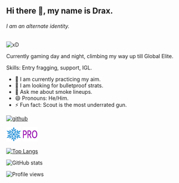 
## Hi there 👋, my name is Drax.
###### I am an alternate identity.
![xD]()

Currently gaming day and night, climbing my way up till Global Elite.

Skills: Entry fragging, support, IGL.

- 🔭 I am currently practicing my aim.  
- 👯 I am looking for bulletproof strats. 
- 💬 Ask me about smoke lineups. 
- 😄 Pronouns: He/Him. 
- ⚡ Fun fact: Scout is the most underrated gun. 


[<img src='https://cdn.jsdelivr.net/npm/simple-icons@3.0.1/icons/github.svg' alt='github' height='40'>](https://github.com/rude-drax)  

<a href='https://archiveprogram.github.com/'><img src='https://raw.githubusercontent.com/acervenky/animated-github-badges/master/assets/acbadge.gif' width='40' height='40'></a> <a href='https://github.com/pricing'><img src='https://raw.githubusercontent.com/acervenky/animated-github-badges/master/assets/pro.gif' width='40' height='40'></a>

[![Top Langs](https://github-readme-stats.vercel.app/api/top-langs/?username=rude-drax)](https://github.com/anuraghazra/github-readme-stats)

![GitHub stats](https://github-readme-stats.vercel.app/api?username=rude-drax&show_icons=true)  

![Profile views](https://gpvc.arturio.dev/rude-drax) 
